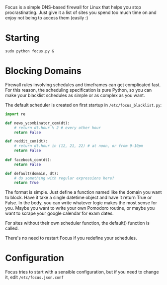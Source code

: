 Focus is a simple DNS-based firewall for Linux that helps you stop
procrastinating.  Just give it a list of sites you spend too much time on and
enjoy not being to access them (easily :)


Starting
========

    sudo python focus.py &
    
    
Blocking Domains
================

Firewall rules involving schedules and timeframes can get complicated fast.
For this reason, the scheduling specification is pure Python, so you can make
your blacklist schedules as simple or as complex as you want.

The default scheduler is created on first startup in `/etc/focus_blacklist.py`:

```python
import re

def news_ycombinator_com(dt):
    # return dt.hour % 2 # every other hour
    return False

def reddit_com(dt):
    # return dt.hour in (12, 21, 22) # at noon, or from 9-10pm
    return False
    
def facebook_com(dt):
    return False

def default(domain, dt):
    # do something with regular expressions here?
    return True
```

The format is simple.  Just define a function named like the domain you
want to block.  Have it take a single datetime object and have it return True
or False.  In the body, you can write whatever logic makes the most sense for
you.  Maybe you want to write your own Pomodoro routine, or maybe you want to
scrape your google calendar for exam dates.

For sites without their own scheduler function, the default() function is called.

There's no need to restart Focus if you redefine your schedules.


Configuration
=============

Focus tries to start with a sensible configuration, but if you need to change
it, edit `/etc/focus.json.conf`